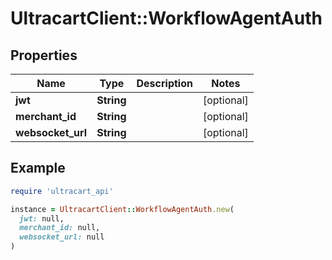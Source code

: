 # UltracartClient::WorkflowAgentAuth

## Properties

| Name | Type | Description | Notes |
| ---- | ---- | ----------- | ----- |
| **jwt** | **String** |  | [optional] |
| **merchant_id** | **String** |  | [optional] |
| **websocket_url** | **String** |  | [optional] |

## Example

```ruby
require 'ultracart_api'

instance = UltracartClient::WorkflowAgentAuth.new(
  jwt: null,
  merchant_id: null,
  websocket_url: null
)
```


